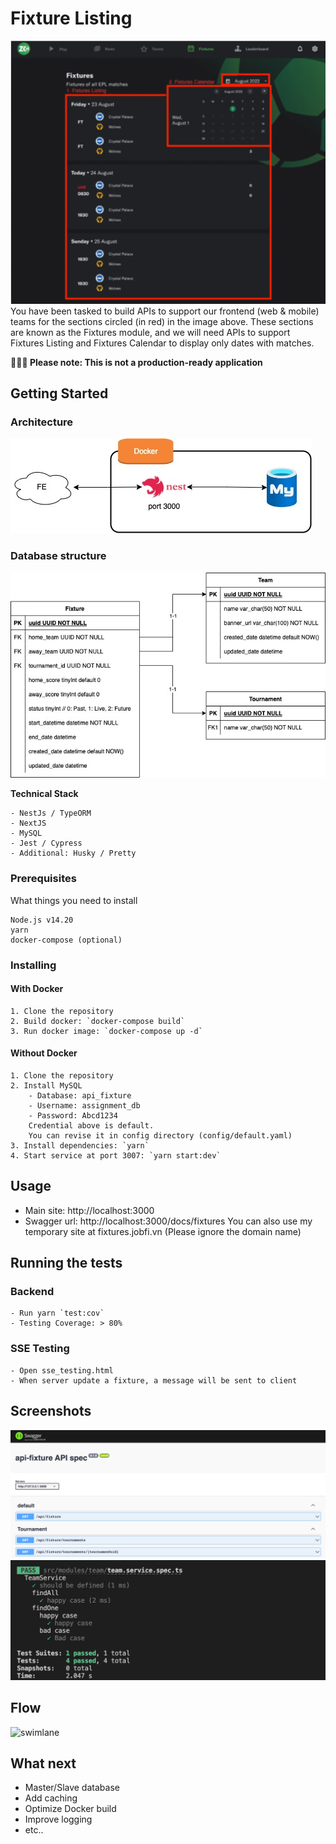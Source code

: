 # Fixture Listing 

![Context](images/background.png)
You have been tasked to build APIs to support our frontend (web & mobile) teams for the sections circled (in red) in the image above.
These sections are known as the Fixtures module, and we will need APIs to support Fixtures Listing and Fixtures Calendar to display
only dates with matches.

**🚨🚨🚨 Please note: This is not a production-ready application**
## Getting Started
###  Architecture

![Architecture](images/architecture.jpg)


###  Database structure

![Database](images/database.jpg)

**Technical Stack**

    - NestJs / TypeORM
    - NextJS
    - MySQL
    - Jest / Cypress
    - Additional: Husky / Pretty
### Prerequisites

What things you need to install

    Node.js v14.20
    yarn
    docker-compose (optional)

### Installing
#### With Docker

    1. Clone the repository
    2. Build docker: `docker-compose build`
    3. Run docker image: `docker-compose up -d`

#### Without Docker

    1. Clone the repository
    2. Install MySQL
        - Database: api_fixture
        - Username: assignment_db
        - Password: Abcd1234
        Credential above is default. 
        You can revise it in config directory (config/default.yaml)
    3. Install dependencies: `yarn`
    4. Start service at port 3007: `yarn start:dev`

## Usage
- Main site: http://localhost:3000
- Swagger url: http://localhost:3000/docs/fixtures
You can also use my temporary site at fixtures.jobfi.vn
(Please ignore the domain name)

## Running the tests

### Backend
    - Run yarn `test:cov`
    - Testing Coverage: > 80%
### SSE Testing
    - Open sse_testing.html
    - When server update a fixture, a message will be sent to client
## Screenshots
![screenshot_main](images/swagger.png)
![screenshot_list](images/test.png)

## Flow
![swimlane](images/swimlane.jpg)

## What next
- Master/Slave database
- Add caching 
- Optimize Docker build
- Improve logging
- etc..